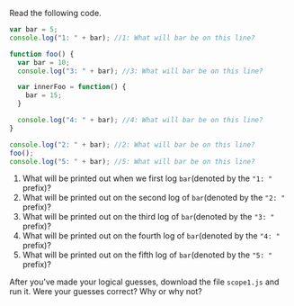 Read the following code.

```js
var bar = 5;
console.log("1: " + bar); //1: What will bar be on this line?

function foo() {
  var bar = 10;
  console.log("3: " + bar); //3: What will bar be on this line?

  var innerFoo = function() {
    bar = 15;
  }

  console.log("4: " + bar); //4: What will bar be on this line?
}

console.log("2: " + bar); //2: What will bar be on this line?
foo();
console.log("5: " + bar); //5: What will bar be on this line?
```

1. What will be printed out when we first log `bar`(denoted by the `"1: "` prefix)?
2. What will be printed out on the second log of `bar`(denoted by the `"2: "` prefix)?
3. What will be printed out on the third log of `bar`(denoted by the `"3: "` prefix)?
4. What will be printed out on the fourth log of `bar`(denoted by the `"4: "` prefix)?
5. What will be printed out on the fifth log of  `bar`(denoted by the `"5: "` prefix)?

After you've made your logical guesses, download the file `scope1.js` and run it. Were your guesses correct? Why or why not?
